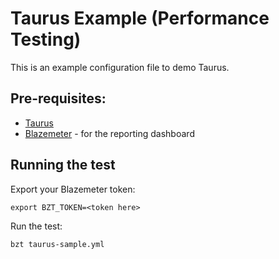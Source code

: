 # Taurus Example (Performance Testing)

This is an example configuration file to demo Taurus.

## Pre-requisites:

- [Taurus](https://gettaurus.org/docs/Installation/)
- [Blazemeter](https://a.blazemeter.com/app) - for the reporting dashboard

## Running the test

Export your Blazemeter token:

`export BZT_TOKEN=<token here>`

Run the test:

`bzt taurus-sample.yml`
